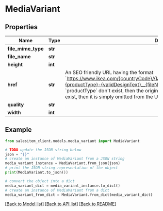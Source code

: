 # MediaVariant


## Properties

Name | Type | Description | Notes
------------ | ------------- | ------------- | -------------
**file_mime_type** | **str** |  | [optional] 
**file_name** | **str** |  | [optional] 
**height** | **int** |  | [optional] 
**href** | **str** | An SEO friendly URL having the format &#x60;https://www.ikea.com/{countryCode}/{languageCode}/images/products/{productName}-{productType}-{validDesignText}__{fileName}.JPG&#x60;. If &#x60;productName&#x60; and/or &#x60;productType&#x60; don&#39;t exist, then the original URL is returned. If &#x60;validDesignText&#x60; doesn&#39;t exist, then it is simply omitted from the URL. | [optional] 
**quality** | **str** |  | [optional] 
**width** | **int** |  | [optional] 

## Example

```python
from salesitem_client.models.media_variant import MediaVariant

# TODO update the JSON string below
json = "{}"
# create an instance of MediaVariant from a JSON string
media_variant_instance = MediaVariant.from_json(json)
# print the JSON string representation of the object
print(MediaVariant.to_json())

# convert the object into a dict
media_variant_dict = media_variant_instance.to_dict()
# create an instance of MediaVariant from a dict
media_variant_from_dict = MediaVariant.from_dict(media_variant_dict)
```
[[Back to Model list]](../README.md#documentation-for-models) [[Back to API list]](../README.md#documentation-for-api-endpoints) [[Back to README]](../README.md)


